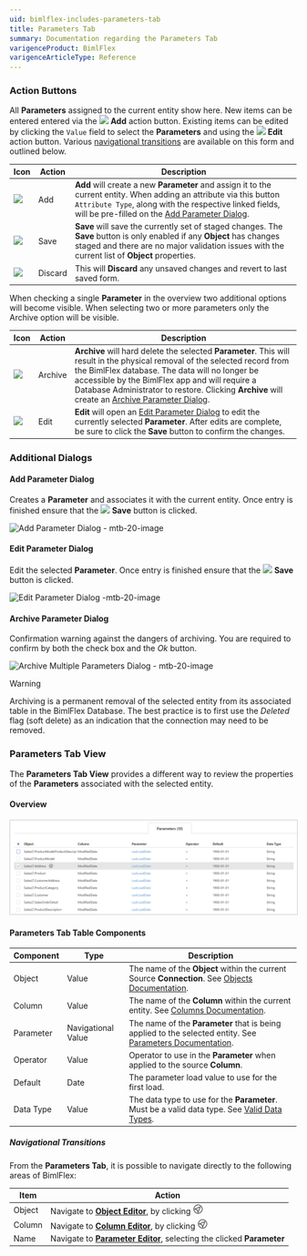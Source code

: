 ```yaml
---
uid: bimlflex-includes-parameters-tab
title: Parameters Tab
summary: Documentation regarding the Parameters Tab
varigenceProduct: BimlFlex
varigenceArticleType: Reference
---
```

### Action Buttons

All **Parameters** assigned to the current entity show here.  New items can be entered entered via the <img class="icon-inline" src="images/svg-icons/add.svg" /> **Add** action button.  Existing items can be edited by clicking the `Value` field to select the **Parameters** and using the <img class="icon-inline" src="images/svg-icons/edit.svg" /> **Edit** action button.  Various [navigational transitions](#navigational-transitions) are available on this form and outlined below.

|Icon|Action|Description|
|-|-|-|
|<div class="icon-col m-5" ><img src="images/svg-icons/add.svg" /></div>|<span class="nowrap-col m-5">Add</span>|**Add** will create a new **Parameter** and assign it to the current entity.  When adding an attribute via this button `Attribute Type`, along with the respective linked fields, will be pre-filled on the [Add Parameter Dialog](#add-parameter-dialog).|
| <div class="icon-col m-5"><img src="images/svg-icons/save.svg" /></div>           | <span class="nowrap-col m-5">Save</span>    | **Save** will save the currently set of staged changes.  The **Save** button is only enabled if any **Object** has changes staged and there are no major validation issues with the current list of **Object** properties.                                                                                                                                              |
| <div class="icon-col m-5"><img src="images/svg-icons/discard.svg" /></div> | Discard | This will **Discard** any unsaved changes and revert to last saved form.|

When checking a single **Parameter** in the overview two additional options will become visible. When selecting two or more parameters only the Archive option will be visible.

| Icon| Action| Description|
| ----| ----- | ---------- |
|<div class="icon-col m-5" ><img src="images/svg-icons/archive-delete.svg" /></div>|<span class="nowrap-col m-5">Archive</span>|**Archive** will hard delete the selected **Parameter**.  This will result in the physical removal of the selected record from the BimlFlex database.  The data will no longer be accessible by the BimlFlex app and will require a Database Administrator to restore. Clicking **Archive** will create an [Archive Parameter Dialog](#archive-parameter-dialog).|
|<div class="icon-col m-5" ><img src="images/svg-icons/edit.svg" /></div>|<span class="nowrap-col m-5">Edit</span>|**Edit** will open an [Edit Parameter Dialog](#edit-parameter-dialog) to edit the currently selected **Parameter**.  After edits are complete, be sure to click the **Save** button to confirm the changes.|

### Additional Dialogs

#### Add Parameter Dialog

Creates a **Parameter** and associates it with the current entity.  Once entry is finished ensure that the <img class="icon-inline" src="images/svg-icons/save.svg" /> **Save** button is clicked.

![Add Parameter Dialog - mtb-20-image](images/bimlflex-app-dialog-add-parameter.png "Add Parameter Dialog")

#### Edit Parameter Dialog

Edit the selected **Parameter**.  Once entry is finished ensure that the <img class="icon-inline" src="images/svg-icons/save.svg" /> **Save** button is clicked.

![Edit Parameter Dialog -mtb-20-image](images/bimlflex-app-dialog-edit-parameter.png "Edit Parameter Dialog")

#### Archive Parameter Dialog

Confirmation warning against the dangers of archiving.  You are required to confirm by both the check box and the *Ok* button.

![Archive Multiple Parameters Dialog - mtb-20-image](images/bimlflex-app-dialog-archive-parameter-list.png "Archive Multiple Parameters Dialog")

>[!WARNING]
> Archiving is a permanent removal of the selected entity from its associated table in the BimlFlex Database. The best practice is to first use the *Deleted* flag (soft delete) as an indication that the connection may need to be removed.

### Parameters Tab View

The **Parameters Tab View** provides a different way to review the properties of the **Parameters** associated with the selected entity.
#### Overview

<img
    src="images/bimlflex-app-tab-parameters-table.png"
    class="border-image"
    style="border:1px solid #CCC;"
    title="Parameters Tab - Table Descriptions"
/>

#### Parameters Tab Table Components

| Component        | Type                 | Description                        |
| ---------------- | -------------------- | ---------------------------------- |
| Object           | Value                | The name of the **Object** within the current Source **Connection**. See [Objects Documentation](xref:bimlflex-object-editor).|
| Column           | Value                | The name of the **Column** within the current entity. See [Columns Documentation](xref:bimlflex-column-editor).|
| Parameter        | Navigational Value   | The name of the **Parameter** that is being applied to the selected entity. See [Parameters Documentation](xref:bimlflex-parameter-editor).  |
| Operator         | Value                | Operator to use in the **Parameter** when applied to the source **Column**. |
| Default          | Date                 | The parameter load value to use for the first load.          |
| Data Type        | Value                | The data type to use for the **Parameter**.  Must be a valid data type. See [Valid Data Types](xref:bimlflex-metadata-static-values#data-types). |

##### Navigational Transitions

From the **Parameters Tab**, it is possible to navigate directly to the following areas of BimlFlex:

|Item|Action|
|-|-|
|Object|Navigate to [**Object Editor**](xref:bimlflex-object-editor), by clicking <img class="icon-inline" src="images/svg-icons/navigate.svg" style="width: 18px"/> |
|Column|Navigate to [**Column Editor**](xref:bimlflex-column-editor), by clicking <img class="icon-inline" src="images/svg-icons/navigate.svg" style="width: 18px"/> |
|Name|Navigate to [**Parameter Editor**](xref:bimlflex-parameter-editor), selecting the clicked **Parameter**|
